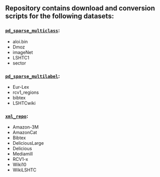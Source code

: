 ## Repository contains download and conversion scripts for the following datasets:

### [`pd_sparse_multiclass`](http://www.cs.utexas.edu/~xrhuang/PDSparse/):
- aloi.bin 
- Dmoz 
- imageNet 
- LSHTC1 
- sector

### [`pd_sparse_multilabel`](http://www.cs.utexas.edu/~xrhuang/PDSparse/):
- Eur-Lex 
- rcv1_regions 
- bibtex
- LSHTCwiki

### [`xml_repo`](https://manikvarma.github.io/downloads/XC/XMLRepository.html):
- Amazon-3M 
- AmazonCat 
- Bibtex 
- DeliciousLarge
- Delicious
- Mediamill
- RCV1-x
- Wiki10
- WikiLSHTC
